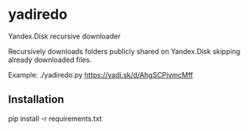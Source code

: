 # yadiredo

Yandex.Disk recursive downloader

Recursively downloads folders publicly shared on Yandex.Disk skipping already downloaded files.

Example: ./yadiredo.py https://yadi.sk/d/AhgSCPivmcMff

## Installation

pip install -r requirements.txt
